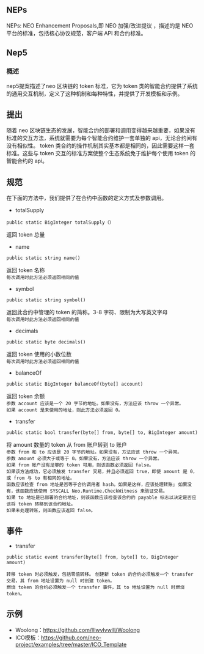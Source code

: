 ## NEPs
NEPs: NEO Enhancement Proposals,即 NEO 加强/改进提议 ，描述的是 NEO 平台的标准，包括核心协议规范，客户端 API 和合约标准。
## Nep5
### 概述
nep5提案描述了neo 区块链的 token 标准，它为 token 类的智能合约提供了系统的通用交互机制，定义了这种机制和每种特性，并提供了开发模板和示例。
## 提出
随着 neo 区块链生态的发展，智能合约的部署和调用变得越来越重要，如果没有标准的交互方法，系统就需要为每个智能合约维护一套单独的 api，无论合约间有没有相似性。
token 类合约的操作机制其实基本都是相同的，因此需要这样一套标准。这些与 token 交互的标准方案使整个生态系统免于维护每个使用 token 的智能合约的 api。
## 规范
在下面的方法中，我们提供了在合约中函数的定义方式及参数调用。

* totalSupply
```
public static BigInteger totalSupply（）
```
返回 token 总量
* name
```
public static string name()
```
返回 token 名称 <br>
`每次调用时此方法必须返回相同的值`
* symbol
```
public static string symbol()
```
返回此合约中管理的 token 的简称。3-8 字符、限制为大写英文字母<br>
`每次调用时此方法必须返回相同的值`
* decimals
```
public static byte decimals()
```
返回 token 使用的小数位数<br>
`每次调用时此方法必须返回相同的值`
* balanceOf
```
public static BigInteger balanceOf(byte[] account)
```
返回 token 余额<br>
`参数 account 应该是一个 20 字节的地址。如果没有，方法应该 throw 一个异常。`<br>
`如果 account 是未使用的地址，则此方法必须返回 0。`
* transfer
```
public static bool transfer(byte[] from, byte[] to, BigInteger amount)
```
将 amount 数量的 token 从 from 账户转到 to 账户<br>
`参数 from 和 to 应该是 20 字节的地址。如果没有，方法应该 throw 一个异常。`<br>
`参数 amount 必须大于或等于 0。如果没有，方法应该 throw 一个异常。`<br>
`如果 from 帐户没有足够的 token 可用，则该函数必须返回 false。`<br>
`如果该方法成功，它必须触发 transfer 交易，并且必须返回 true，即使 amount 是 0，或 from 与 to 有相同的地址。`<br>
`函数应该检查 from 地址是否等于合约调用者 hash。如果是这样，应该处理转账; 如果没有，该函数应该使用 SYSCALL Neo.Runtime.CheckWitness 来验证交易。`<br>
`如果 to 地址是已部署的合约地址，则该函数应该检查该合约的 payable 标志以决定是否应该将 token 转移到该合约地址。`<br>
`如果未处理转账，则函数应该返回 false。`<br>
## 事件
* transfer
```
public static event transfer(byte[] from, byte[] to, BigInteger amount)
```
`转移 token 时必须触发，包括零值转移。`
`创建新 token 的合约必须触发一个 transfer 交易，其 from 地址设置为 null 时创建 token。`<br>
`燃烧 token 的合约必须触发一个 transfer 事件，其 to 地址设置为 null 时燃烧 token。`
## 示例
* Woolong：<https://github.com/lllwvlvwlll/Woolong>
* ICO模板：<https://github.com/neo-project/examples/tree/master/ICO_Template>

